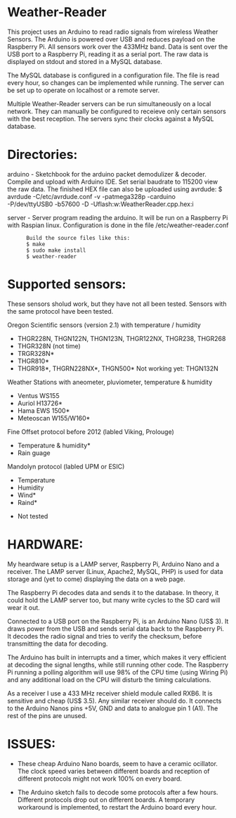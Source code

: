 Weather-Reader
==============

This project uses an Arduino to read radio signals from wireless 
Weather Sensors. The Arduino is powered over USB and reduces payload 
on the Raspberry Pi. All sensors work over the 433MHz band. Data is 
sent over the USB port to a Raspberry Pi, reading it as a serial port. 
The raw data is displayed on stdout and stored in a MySQL database.

The MySQL database is configured in a configuration file. The file is 
read every hour, so changes can be implemented while running. 
The server can be set up to operate on localhost or a remote server.

Multiple Weather-Reader servers can be run simultaneously on a local 
network. They can manually be configured to receieve only certain sensors 
with the best reception. The servers sync their clocks against a MySQL 
database.


Directories:
============

arduino - Sketchbook for the arduino packet demodulizer & decoder. 
          Compile and upload with Arduino IDE. Set serial baudrate to 
          115200 view the raw data. The finished HEX file can also be 
          uploaded using avrdude:
          $ avrdude -C/etc/avrdude.conf -v -patmega328p -carduino \
                    -P/dev/ttyUSB0 -b57600 -D -Uflash:w:WeatherReader.cpp.hex:i

server  - Server program reading the arduino. It will be run on a Raspberry 
          Pi with Raspian linux. Configuration is done in the file
          /etc/weather-reader.conf
          
          Build the source files like this:
          $ make
          $ sudo make install
          $ weather-reader


Supported sensors:
==================

These sensors sholud work, but they have not all been tested. Sensors 
with the same protocol have been tested.

Oregon Scientific sensors (version 2.1) with temperature / humidity
  - THGR228N, THGN122N, THGN123N, THGR122NX, THGR238, THGR268
  - THGR328N (not time)
  - TRGR328N*
  - THGR810*
  - THGR918*, THGRN228NX*, THGN500*
Not working yet: THGN132N

Weather Stations with aneometer, pluviometer, temperature & humidity
  - Ventus WS155
  - Auriol H13726*
  - Hama EWS 1500*
  - Meteoscan W155/W160*

 Fine Offset protocol before 2012 (labled Viking, Prolouge)
  - Temperature & humidity*
  - Rain guage

 Mandolyn protocol (labled UPM or ESIC)
  - Temperature
  - Humidity
  - Wind*
  - Raind*

   * Not tested


HARDWARE:
=========

My heardware setup is a LAMP server, Raspberry Pi, Arduino Nano and a receiver.
The LAMP server (Linux, Apache2, MySQL, PHP) is used for data storage and 
(yet to come) displaying the data on a web page.

The Raspberry Pi decodes data and sends it to the database. In theory, it could 
hold the LAMP server too, but many write cycles to the SD card will wear it out.

Connected to a USB port on the Raspberry Pi, is an Arduino Nano (US$ 3). It draws 
power from the USB and sends serial data back to the Raspberry Pi. It decodes the 
radio signal and tries to verify the checksum, before transmitting the data for 
decoding.

The Arduino has built in interrupts and a timer, which makes it very efficient at 
decoding the signal lengths, while still running other code. The Raspberry Pi running 
a polling algorithm will use 98% of the CPU time (using Wiring Pi) and any additional 
load on the CPU will disturb the timing calculations.

As a receiver I use a 433 MHz receiver shield module called RXB6. It is sensitive 
and cheap (US$ 3.5). Any similar receiver should do. It connects to the Arduino Nanos 
pins +5V, GND and data to analogue pin 1 (A1). The rest of the pins are unused.


ISSUES:
=======
- These cheap Arduino Nano boards, seem to have a ceramic ocillator. The clock speed 
  varies between different boards and reception of different protocols might not work 
  100% on every board.
  
- The Arduino sketch fails to decode some protocols after a few hours. Different protocols 
  drop out on different boards. A temporary workaround is implemented, to restart the 
  Arduino board every hour.
  
  